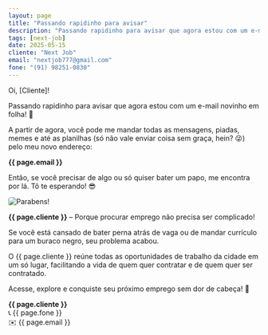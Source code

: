 ```yaml
---
layout: page
title: "Passando rapidinho para avisar"
description: "Passando rapidinho para avisar que agora estou com um e-mail novinho em folha!"
tags: [next-job]
date: 2025-05-15
cliente: "Next Job"
email: "nextjob777@gmail.com"
fone: "(91) 98251-0830"
---
```

Oi, [Cliente]!

Passando rapidinho para avisar que agora estou com um e-mail novinho em folha! 🎉

A partir de agora, você pode me mandar todas as mensagens, piadas, memes e até as planilhas (só não vale enviar coisa sem graça, hein? 😜) pelo meu novo endereço:

**{{ page.email }}**

Então, se você precisar de algo ou só quiser bater um papo, me encontra por lá. Tô te esperando! 😎

<img src="https://media3.giphy.com/media/v1.Y2lkPTc5MGI3NjExZXp3N3E3bWM2eWlsNWlmNzRvOTEzdWo3NTlmczNzcmluNms5a3A4bCZlcD12MV9pbnRlcm5hbF9naWZfYnlfaWQmY3Q9Zw/26tn9CREfvxcBzG3C/giphy.gif" alt="Parabens!" style="max-width: 450px;border-radius: 4px;">

**{{ page.cliente }}** – Porque procurar emprego não precisa ser complicado!  
  
Se você está cansado de bater perna atrás de vaga ou de mandar currículo para um buraco negro, seu problema acabou.  
  
O {{ page.cliente }} reúne todas as oportunidades de trabalho da cidade em um só lugar, facilitando a vida de quem quer contratar e de quem quer ser contratado.  
  
Acesse, explore e conquiste seu próximo emprego sem dor de cabeça! 🚀  
  
**{{ page.cliente }}**<br>
📞 {{ page.fone }}<br>
✉️ {{ page.email }}
